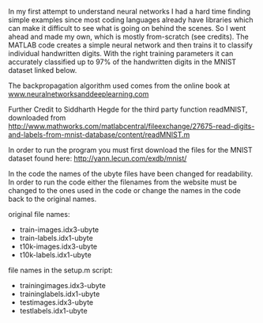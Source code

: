 In my first attempt to understand neural networks I had a hard time finding simple examples since most coding languages already have libraries which can make it difficult to see what is going on behind the scenes. So I went ahead and made my own, which is mostly from-scratch (see credits). The MATLAB code creates a simple neural network and then trains it to classify individual handwritten digits. With the right training parameters it can accurately classified up to 97% of the handwritten digits in the MNIST dataset linked below.

The backpropagation algorithm used comes from the online book at www.neuralnetworksanddeeplearning.com

Further Credit to Siddharth Hegde for the third party function readMNIST, downloaded from http://www.mathworks.com/matlabcentral/fileexchange/27675-read-digits-and-labels-from-mnist-database/content/readMNIST.m

In order to run the program you must first download the files for the MNIST dataset found here: http://yann.lecun.com/exdb/mnist/

In the code the names of the ubyte files have been changed for readability. In order to run the code either the filenames from the website must be changed to the ones used in the code or change the names in the code back to the original names. 

original file names:
* train-images.idx3-ubyte
* train-labels.idx1-ubyte
* t10k-images.idx3-ubyte
* t10k-labels.idx1-ubyte 

file names in the setup.m script: 
* trainingimages.idx3-ubyte
* traininglabels.idx1-ubyte
* testimages.idx3-ubyte
* testlabels.idx1-ubyte

  
  
